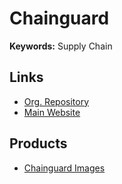 # Chainguard

**Keywords:** Supply Chain

## Links

- [Org. Repository](https://github.com/chainguard-images)
- [Main Website](https://chainguard.dev)

## Products

- [Chainguard Images](https://chainguard.dev/chainguard-images)
